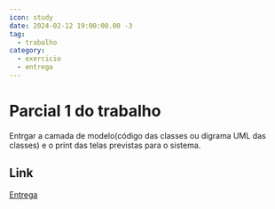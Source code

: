 ```yaml
---
icon: study
date: 2024-02-12 19:00:00.00 -3
tag:
  - trabalho
category:
  - exercicio
  - entrega
---
```


# Parcial 1 do trabalho

Entrgar a camada de modelo(código das classes ou digrama UML das classes) e o print das telas previstas para o sistema.


## Link
[Entrega](https://classroom.github.com/a/j3DkLP8S)

